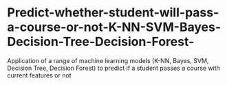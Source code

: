 # Predict-whether-student-will-pass-a-course-or-not-K-NN-SVM-Bayes-Decision-Tree-Decision-Forest-
Application of a range of machine learning models (K-NN, Bayes, SVM, Decision Tree, Decision Forest) to predict if a student passes a course with current features or not
